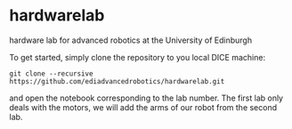 # hardwarelab
hardware lab for advanced robotics at the University of Edinburgh

To get started, simply clone the repository to you local DICE machine:

```git clone --recursive https://github.com/ediadvancedrobotics/hardwarelab.git```

and open the notebook corresponding to the lab number. The first lab only deals with the motors,
we will add the arms of our robot from the second lab.

